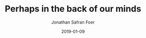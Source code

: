 ---
text: Perhaps in the back of our minds we already understand, without all the science I’ve discussed, that something terribly wrong is happening. Our sustenance now comes from misery. We know that if someone offers to show us a film on how our meat is produced, it will be a horror film. We perhaps know more than we care to admit, keeping it down in the dark places of our memory—disavowed. When we eat factory-farmed meat we live, literally, on tortured flesh. Increasingly, that tortured flesh is becoming our own.
author: Jonathan Safran Foer
source: Eating Animals
date: 2019-01-09
title: Perhaps in the back of our minds
layout: quotation
topics:
  - Veganism
  - Vegetarianism
  - Animal Rights
---